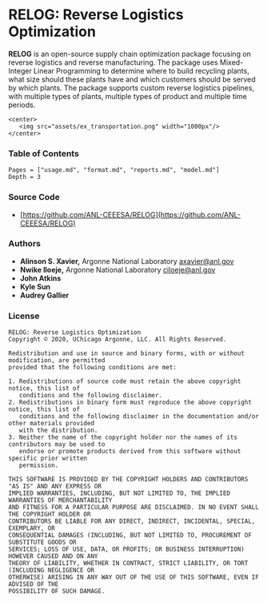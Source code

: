 # RELOG: Reverse Logistics Optimization

**RELOG** is an open-source supply chain optimization package focusing on reverse logistics and reverse manufacturing. The package uses Mixed-Integer Linear Programming to determine where to build recycling plants, what size should these plants have and which customers should be served by which plants. The package supports custom reverse logistics pipelines, with multiple types of plants, multiple types of product and multiple time periods.

```@raw html
<center>
   <img src="assets/ex_transportation.png" width="1000px"/>
</center>
```

### Table of Contents

```@contents
Pages = ["usage.md", "format.md", "reports.md", "model.md"]
Depth = 3
```

### Source Code

- [https://github.com/ANL-CEEESA/RELOG](https://github.com/ANL-CEEESA/RELOG)

### Authors

- **Alinson S. Xavier,** Argonne National Laboratory <axavier@anl.gov>
- **Nwike Iloeje,** Argonne National Laboratory <ciloeje@anl.gov>
- **John Atkins**
- **Kyle Sun**
- **Audrey Gallier**

### License

```text
RELOG: Reverse Logistics Optimization
Copyright © 2020, UChicago Argonne, LLC. All Rights Reserved.

Redistribution and use in source and binary forms, with or without modification, are permitted
provided that the following conditions are met:

1. Redistributions of source code must retain the above copyright notice, this list of
   conditions and the following disclaimer.
2. Redistributions in binary form must reproduce the above copyright notice, this list of
   conditions and the following disclaimer in the documentation and/or other materials provided
   with the distribution.
3. Neither the name of the copyright holder nor the names of its contributors may be used to
   endorse or promote products derived from this software without specific prior written
   permission.

THIS SOFTWARE IS PROVIDED BY THE COPYRIGHT HOLDERS AND CONTRIBUTORS "AS IS" AND ANY EXPRESS OR
IMPLIED WARRANTIES, INCLUDING, BUT NOT LIMITED TO, THE IMPLIED WARRANTIES OF MERCHANTABILITY
AND FITNESS FOR A PARTICULAR PURPOSE ARE DISCLAIMED. IN NO EVENT SHALL THE COPYRIGHT HOLDER OR
CONTRIBUTORS BE LIABLE FOR ANY DIRECT, INDIRECT, INCIDENTAL, SPECIAL, EXEMPLARY, OR
CONSEQUENTIAL DAMAGES (INCLUDING, BUT NOT LIMITED TO, PROCUREMENT OF SUBSTITUTE GOODS OR
SERVICES; LOSS OF USE, DATA, OR PROFITS; OR BUSINESS INTERRUPTION) HOWEVER CAUSED AND ON ANY
THEORY OF LIABILITY, WHETHER IN CONTRACT, STRICT LIABILITY, OR TORT (INCLUDING NEGLIGENCE OR
OTHERWISE) ARISING IN ANY WAY OUT OF THE USE OF THIS SOFTWARE, EVEN IF ADVISED OF THE
POSSIBILITY OF SUCH DAMAGE.
```
